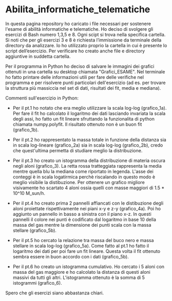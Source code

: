 # Abilita_informatiche_telematiche
In questa pagina repository ho caricato i file necessari per sostenere l'esame di abilità informatiche e telematiche.
Ho deciso di svolgere gli esercizi di Bash numero 1,3,5 e 8. Ogni scipt si trova nella specifica cartella. 
Si noti che per gli esercizi 3 e 8 è richiesta l’immissione da terminale della directory da analizzare. 
Io ho utilizzato proprio la cartella in cui è presente lo script dell’esercizio. Per verificare ho creato anche file e directory aggiuntive in suddetta cartella. 

Per il programma in Python ho deciso di salvare le immagini dei grafici ottenuti in una cartella su desktop chiamata "Grafici_ESAME".
Nel terminale ho fatto printare delle informazioni utili per fare delle verifiche nel programma e per risolvere punti particolari dell'esercizio 
(ad es. per trovare la struttura più massiccia nel set di dati, risultati dei fit, media e mediana).

Commenti sull'esercizio in Python:
- Per il pt.1  ho notato che era meglio utilizzare la scala log-log (grafico_1a). Per fare il fit ho calcolato il logaritmo dei dati lasciando invariata la scala degli assi, ho fatto un fit lineare sfruttando la funzionalita di python chiamata numpy.polyfit. Il risultato ottenuto non è un buon fit (grafico_1b).

- Per il pt.2 ho rappresentato la massa totale in funzione della distanza sia in scala log-lineare (grafico_2a) sia in scala log-log (grafico_2b), credo che quest'ultima permetta di studiare meglio  la distribuzione.

- Per il pt.3 ho creato un istogramma della distribuzione di materia oscura negli aloni (grafico_3). La retta rossa tratteggiata rappresenta la media mentre quella blu la mediana come riportato in legenda. L'asse dei conteggi è in scala logatirmica perchè riscalando in questo modo è meglio visibile la distibuzione. Per ottenere un grafico migliore visivamente ho scartato 4 aloni ossia quelli con masse maggiori di 1.5 * 10^10 M_sun/h.
  
- Per il pt.4 ho creato prima 2 pannelli affiancati con le distibuzione degli aloni proiettate rispettivamente nei piani x-y e z-y (grafico_4a). Poi ho aggiunto un pannello in basso a sinistra con il piano x-z. In questi pannelli il colore nei punti è codificato dal logaritmo in base 10 della massa del gas mentre la dimensione dei punti scala con la massa stellare (grafico_5b).

- Per il pt.5 ho cercato la relazione tra massa del buco nero e massa stellare in scala log-log (grafico_5a). Come fatto al pt.1 ho fatto il logaritmo dei dati per poi fare un fit lineare. Questa volta il fit ottenuto sembra essere in buon accordo con i dati (grafico_5b).

- Per il pt.6 ho creato un istogramma cumulativo. Ho cercato i 5 aloni con massa del gas maggiore e ho calcolato la distanza di questi aloni massivi da tutti gli altri. L'istogramma ottenuto è la somma di 5 istogrammi (grafico_6).

Spero che gli esercizi siano abbastanza chiari.

